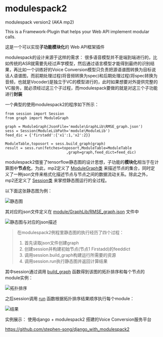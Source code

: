 # modulespack2
modulespack version2 (AKA mp2)

This is a Framework-Plugin that helps your Web API implement modular calls.

这是一个可以实现**子功能模块化**的 Web API框架插件

modulespack的设计来源于这样的需求：
很多语音模型并不是端到端进行的，比如传统的ASR就需要先经过声学模型，然后通过语言模型才能得到最终的识别结果，再比如一个训练好的Voice Conversion模型只负责把源语谱图转换为目标说话人语谱图，而前期处理过程(将音频转换为spec)和后期处理过程(将spec转换为音频，也就是Vocoder)是独立于VC的模型进行的，此时如果想要对外提供完整的VC服务，就必须经过这三个子过程，而modulespack要做的就是对这三个子功能进行**封装**

一个典型的使用modulespack2的程序如下所示：

	from session import Session
	from graph import ModuleGraph

	graph = ModuleGraph(JsonFile='module\GraphLib\RMSE_graph.json')
	sess = Session(ModuleLibPath='module\ModuleLib')
	feed_dic = {'firstadd':{'x1':1,'x2':2}}

	ModuleTable,toposort = sess.build_graph(graph)
	result = sess.run(fetches=toposort,ModuleTable=ModuleTable
                                ,graph=graph,feed_dict=feed_dic)


modulespack2借鉴了tensorflow静态图的设计思想，子功能的**模块化**相当于在计算图中**节点化**，为此，mp2定义了 [ModuleGraph类](https://github.com/stephen-song/modulespack2/blob/master/graph/base.py#L7) 来描述节点的集合，同时定义了一种json文件来格式化描述节点与节点之间的数据流动关系。除此之外，mp2还定义了 [Session类](https://github.com/stephen-song/modulespack2/blob/master/session/base.py#L34) 来掌控静态图运行的全过程。

以下面这张静态图为例：

![静态图](https://img-blog.csdnimg.cn/20190315221020303.png)

其对应的json文件定义在 [module/GraphLib/RMSE_graph.json](https://github.com/stephen-song/modulespack2/blob/master/module/GraphLib/RMSE_graph.json) 文件中

![静态图与对应的json描述](https://github.com/stephen-song/papers/blob/master/modulespack2.png)

> 在modulespack2例程里静态图的执行经历了四个过程：
> 
>  1. 首先读取json文件创建graph
>  2. 创建session并构建初始节点(节点1 Firstadd)的feeddict
>  3. 调用session.build_graph构建运行所需要的资源
>  4. 调用session.run执行静态图并返回计算结果

其中session通过调用 [build_graph](https://github.com/stephen-song/modulespack2/blob/master/session/base.py#L61) 函数得到该图的拓扑排序和每个节点的module实例：

![拓扑排序](https://github.com/stephen-song/papers/blob/master/topo.png)

之后session调用 [run](https://github.com/stephen-song/modulespack2/blob/master/session/base.py#L130) 函数根据拓扑排序结果顺序执行每个module：

![结果](https://github.com/stephen-song/papers/blob/master/result.png)

实例展示：
使用django + modulespack2 搭建的Voice Conversion服务平台

https://github.com/stephen-song/django_with_modulespack2
